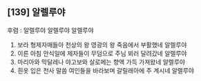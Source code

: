 ## [139] 알렐루야

후렴 : 알렐루야 알렐루야 알렐루야  
1) 보라 형제자매들아 천상의 왕 영광의 왕 죽음에서 부활했네 알렐루야  
2) 이른 아침 안식일에 제자들이 무덤으로 주님 뵈러 달려갔네 알렐루야  
3) 마리아와 막달레나 야고보와 살로메는 향액 가득 가져왔네 알렐루야  
4) 흰옷 입은 천사 말씀 여인들을 바라보며 갈릴래아에 주 계시네 알렐루야

